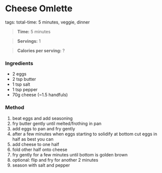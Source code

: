 # Cheese Omlette
tags: total-time: 5 minutes, veggie, dinner

> **Time:**  5 minutes

> **Servings:** 1

> **Calories per serving:** ?


### Ingredients

* 2 eggs
* 2 tsp butter
* 1 tsp salt
* 1 tsp pepper
* 70g cheese (~1.5 handfuls)

### Method

1. beat eggs and add seasoning
2. fry butter gently until melted/frothing in pan
3. add eggs to pan and fry gently
4. after a few minutes when eggs starting to solidify at bottom cut eggs in half as best you can
5. add cheese to one half
6. fold other half onto cheese
7. fry gently for a few minutes until bottom is golden brown
8. optional: flip and fry for another 2 minutes
9. season with salt and pepper
